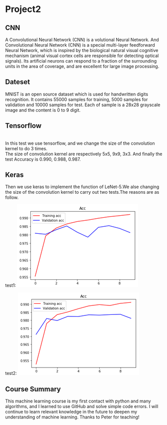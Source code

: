 # Project2

## CNN
A Convolutional Neural Network (CNN) is a volutional Neural Network. And Convolutional Neural Network (CNN) is a special multi-layer feedforward Neural Network, which is inspired by the biological natural visual cognitive mechanism (animal visual cortex cells are responsible for detecting optical signals). Its artificial neurons can respond to a fraction of the surrounding units in the area of coverage, and are excellent for large image processing.


## Dateset
MNIST is an open source dataset which is used for handwritten digits recognition. It contains 55000 samples for training, 5000 samples for validation and 10000 samples for test. Each of sample is a 28x28 grayscale image and the content is 0 to 9 digit.


## Tensorflow
<br/>In this test we use tensorflow, and we change the size of the convolution kernel to do 3 times.</br>The size of convolution kernel are respectively 5x5, 9x9, 3x3.  And finally the test Accuracy is 0.990, 0.988, 0.987.


## Keras
Then we use keras to implement the function of LeNet-5.We alse changing the size of the convolution kernel to  carry out two tests.The reasons are as follow.

test1:
![avatar](https://github.com/Qiby0513/Project2/blob/main/test2.1.png)

test2:
![avatar](https://github.com/Qiby0513/Project2/blob/main/test2.2.png)

## Course Summary
This machine learning course is my first contact with python and many algorithms, and I learned to use GitHub and solve simple code errors. I will continue to learn relevant knowledge in the future to deepen my understanding of machine learning.
Thanks to Peter for teaching!
